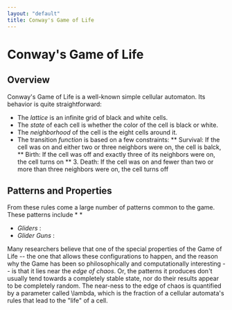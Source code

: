 ```yaml
---
layout: "default"
title: Conway's Game of Life
---
```


# Conway's Game of Life
## Overview
Conway's Game of Life is a well-known simple cellular automaton. Its behavior is quite straightforward: 
* The *lattice* is an infinite grid of black and white cells.
* The *state* of each cell is whether the color of the cell is black or white.
* The *neighborhood* of the cell is the eight cells around it.
* The transition *function* is based on a few constraints:
** Survival: If the cell was on and either two or three neighbors were on, the cell is balck,
** Birth: If the cell was off and exactly three of its neighbors were on, the cell turns on
** 3. Death: If the cell was on and fewer than two or more than three neighbors were on, the cell turns off

## Patterns and Properties
From these rules come a large number of patterns common to the game. These patterns include
* 
* 
* *Gliders* : 
* *Glider Guns* :

Many researchers believe that one of the special properties of the Game of Life -- the one that allows these configurations to happen, and the reason why the Game has been so philosophically and computationally interesting -- is that it lies near the *edge of chaos*. Or, the patterns it produces don't usually tend towards a completely stable state, nor do their results appear to be completely random. The near-ness to the edge of chaos is quantified by a parameter called \lambda, which is the fraction of a cellular automata's rules that lead to the "life" of a cell.